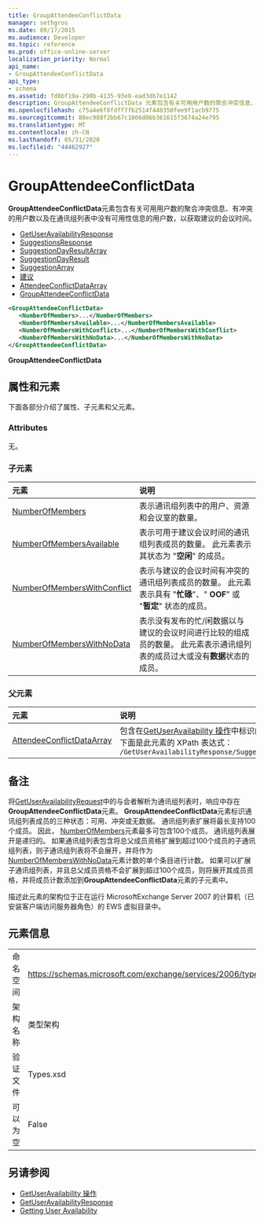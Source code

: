 ```yaml
---
title: GroupAttendeeConflictData
manager: sethgros
ms.date: 09/17/2015
ms.audience: Developer
ms.topic: reference
ms.prod: office-online-server
localization_priority: Normal
api_name:
- GroupAttendeeConflictData
api_type:
- schema
ms.assetid: fd8bf19a-298b-4135-93e8-ead3db7e1142
description: GroupAttendeeConflictData 元素包含有关可用用户数的聚合冲突信息、有冲突的用户数以及在通讯组列表中没有可用性信息的用户数，以获取建议的会议时间。
ms.openlocfilehash: c75a4e6f8fdff7fb2514f448350fee9f1acb9775
ms.sourcegitcommit: 88ec988f2bb67c1866d06b361615f3674a24e795
ms.translationtype: MT
ms.contentlocale: zh-CN
ms.lasthandoff: 05/31/2020
ms.locfileid: "44462927"
---
```

# <a name="groupattendeeconflictdata"></a>GroupAttendeeConflictData

**GroupAttendeeConflictData**元素包含有关可用用户数的聚合冲突信息、有冲突的用户数以及在通讯组列表中没有可用性信息的用户数，以获取建议的会议时间。 
  
- [GetUserAvailabilityResponse](getuseravailabilityresponse.md)
- [SuggestionsResponse](suggestionsresponse.md)
- [SuggestionDayResultArray](suggestiondayresultarray.md)
- [SuggestionDayResult](suggestiondayresult.md)
- [SuggestionArray](suggestionarray.md)
- [建议](suggestion.md)
- [AttendeeConflictDataArray](attendeeconflictdataarray.md)
- [GroupAttendeeConflictData](groupattendeeconflictdata.md)
  
```xml
<GroupAttendeeConflictData>
   <NumberOfMembers>...</NumberOfMembers>
   <NumberOfMembersAvailable>...</NumberOfMembersAvailable>
   <NumberOfMembersWithConflict>...</NumberOfMembersWithConflict>
   <NumberOfMembersWithNoData>...</NumberOfMembersWithNoData>
</GroupAttendeeConflictData>
```

**GroupAttendeeConflictData**

## <a name="attributes-and-elements"></a>属性和元素

下面各部分介绍了属性、子元素和父元素。
  
### <a name="attributes"></a>Attributes

无。
  
### <a name="child-elements"></a>子元素

|**元素**|**说明**|
|:-----|:-----|
|[NumberOfMembers](numberofmembers.md) <br/> |表示通讯组列表中的用户、资源和会议室的数量。  <br/> |
|[NumberOfMembersAvailable](numberofmembersavailable.md) <br/> |表示可用于建议会议时间的通讯组列表成员的数量。 此元素表示其状态为 "**空闲**" 的成员。  <br/> |
|[NumberOfMembersWithConflict](numberofmemberswithconflict.md) <br/> |表示与建议的会议时间有冲突的通讯组列表成员的数量。 此元素表示具有 "**忙碌**"、" **OOF**" 或 "**暂定**" 状态的成员。  <br/> |
|[NumberOfMembersWithNoData](numberofmemberswithnodata.md) <br/> |表示没有发布的忙/闲数据以与建议的会议时间进行比较的组成员的数量。 此元素表示通讯组列表的成员过大或没有**数据**状态的成员。  <br/> |
   
### <a name="parent-elements"></a>父元素

|**元素**|**说明**|
|:-----|:-----|
|[AttendeeConflictDataArray](attendeeconflictdataarray.md) <br/> |包含在[GetUserAvailability 操作](getuseravailability-operation.md)中标识的被查询的与会者的冲突数据数组。  <br/> 下面是此元素的 XPath 表达式：   <br/>  `/GetUserAvailabilityResponse/SuggestionsResponse/SuggestionDayResultArray/SuggestionDayResult[i]/SuggestionArray/Suggestion[i]/AttendeeConflictDataArray` <br/> |
   
## <a name="remarks"></a>备注

将[GetUserAvailabilityRequest](getuseravailabilityrequest.md)中的与会者解析为通讯组列表时，响应中存在**GroupAttendeeConflictData**元素。 **GroupAttendeeConflictData**元素标识通讯组列表成员的三种状态：可用、冲突或无数据。 通讯组列表扩展将最长支持100个成员。 因此， [NumberOfMembers](numberofmembers.md)元素最多可包含100个成员。 通讯组列表展开是递归的。 如果通讯组列表包含将总父成员资格扩展到超过100个成员的子通讯组列表，则子通讯组列表将不会展开，并将作为[NumberOfMembersWithNoData](numberofmemberswithnodata.md)元素计数的单个条目进行计数。 如果可以扩展子通讯组列表，并且总父成员资格不会扩展到超过100个成员，则将展开其成员资格，并将成员计数添加到**GroupAttendeeConflictData**元素的子元素中。 
  
描述此元素的架构位于正在运行 MicrosoftExchange Server 2007 的计算机（已安装客户端访问服务器角色）的 EWS 虚拟目录中。
  
## <a name="element-information"></a>元素信息

|||
|:-----|:-----|
|命名空间  <br/> |https://schemas.microsoft.com/exchange/services/2006/types  <br/> |
|架构名称  <br/> |类型架构  <br/> |
|验证文件  <br/> |Types.xsd  <br/> |
|可以为空  <br/> |False  <br/> |
   
## <a name="see-also"></a>另请参阅

- [GetUserAvailability 操作](getuseravailability-operation.md)
- [GetUserAvailabilityResponse](getuseravailabilityresponse.md)
- [Getting User Availability](https://msdn.microsoft.com/library/d4133fcb-9b0f-4e6b-aadf-a389da83516a%28Office.15%29.aspx)

